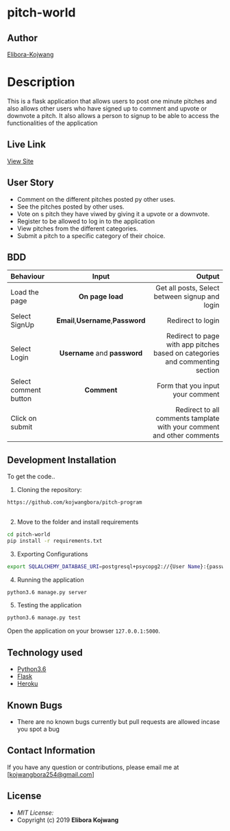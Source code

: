 # pitch-world
## Author

[Elibora-Kojwang](https://github.com/kojwangbora)

# Description
This  is a flask application that allows users to post one minute pitches and also allows other users who have signed up to comment and upvote or downvote a pitch. It also allows a person to signup to be able to access the functionalities of the application

## Live Link
[View Site]()

 

## User Story

* Comment on the different pitches posted py other uses.
* See the pitches posted by other uses.
* Vote on s pitch they have viwed by giving it a upvote or a downvote.
* Register to be allowed to log in to the application
* View pitches from the different categories.
* Submit a pitch to a specific category of their choice.

## BDD
| Behaviour | Input | Output |
| :---------------- | :---------------: | ------------------: |
| Load the page | **On page load** | Get all posts, Select between signup and login|
| Select SignUp| **Email**,**Username**,**Password** | Redirect to login|
| Select Login | **Username** and **password** | Redirect to page with app pitches based on categories and commenting section|
| Select comment button | **Comment** | Form that you input your comment|
| Click on submit |  | Redirect to all comments tamplate with your comment and other comments|





## Development Installation
To get the code..

1. Cloning the repository:
  ```bash
  https://github.com/kojwangbora/pitch-program
   
  ```
2. Move to the folder and install requirements
  ```bash
  cd pitch-world
  pip install -r requirements.txt
  ```
3. Exporting Configurations
  ```bash
  export SQLALCHEMY_DATABASE_URI=postgresql+psycopg2://{User Name}:{password}@localhost/{database name}
  ```
4. Running the application
  ```bash
  python3.6 manage.py server
  ```
5. Testing the application
  ```bash
  python3.6 manage.py test
  ```
Open the application on your browser `127.0.0.1:5000`.


## Technology used

* [Python3.6](https://www.python.org/)
* [Flask](http://flask.pocoo.org/)
* [Heroku](https://heroku.com)


## Known Bugs
* There are no known bugs currently but pull requests are allowed incase you spot a bug

## Contact Information 

If you have any question or contributions, please email me at [kojwangbora254@gmail.com]

## License
* *MIT License:*
* Copyright (c) 2019 **Elibora Kojwang**